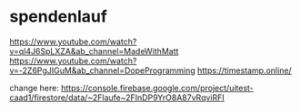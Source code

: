 # spendenlauf
https://www.youtube.com/watch?v=ql4J6SpLXZA&ab_channel=MadeWithMatt
https://www.youtube.com/watch?v=-2Z6PgJIGuM&ab_channel=DopeProgramming
https://timestamp.online/

change here:
https://console.firebase.google.com/project/uitest-caad1/firestore/data/~2Flaufe~2FInDP9YrO8A87vRqviRFI

